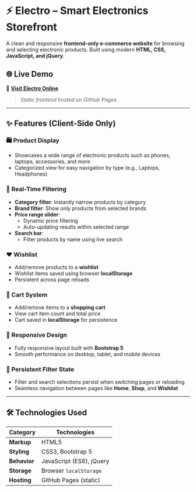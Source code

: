 # ⚡ Electro – Smart Electronics Storefront

A clean and responsive **frontend-only e-commerce website** for browsing and selecting electronic products. Built using modern **HTML, CSS, JavaScript, and jQuery**.

## 🌐 Live Demo

🔗 **[Visit Electro Online](https://king-upe.github.io/Electro/)**  
> *Static frontend hosted on GitHub Pages.*

---

## ✨ Features (Client-Side Only)

### 🛍️ Product Display
- Showcases a wide range of electronic products such as phones, laptops, accessories, and more
- Categorized view for easy navigation by type (e.g., Laptops, Headphones)

### 🔎 Real-Time Filtering
- **Category filter**: Instantly narrow products by category  
- **Brand filter**: Show only products from selected brands  
- **Price range slider**:  
  - Dynamic price filtering  
  - Auto-updating results within selected range  
- **Search bar**:  
  - Filter products by name using live search

### ❤️ Wishlist
- Add/remove products to a **wishlist**
- Wishlist items saved using browser **localStorage**
- Persistent across page reloads

### 🛒 Cart System
- Add/remove items to a **shopping cart**
- View cart item count and total price
- Cart saved in **localStorage** for persistence

### 📱 Responsive Design
- Fully responsive layout built with **Bootstrap 5**
- Smooth performance on desktop, tablet, and mobile devices

### 🔄 Persistent Filter State
- Filter and search selections persist when switching pages or reloading
- Seamless navigation between pages like **Home**, **Shop**, and **Wishlist**

---

## 🛠️ Technologies Used

| Category     | Technologies              |
|--------------|---------------------------|
| **Markup**   | HTML5                     |
| **Styling**  | CSS3, Bootstrap 5         |
| **Behavior** | JavaScript (ES6), jQuery  |
| **Storage**  | Browser `localStorage`    |
| **Hosting**  | GitHub Pages (static)     |
